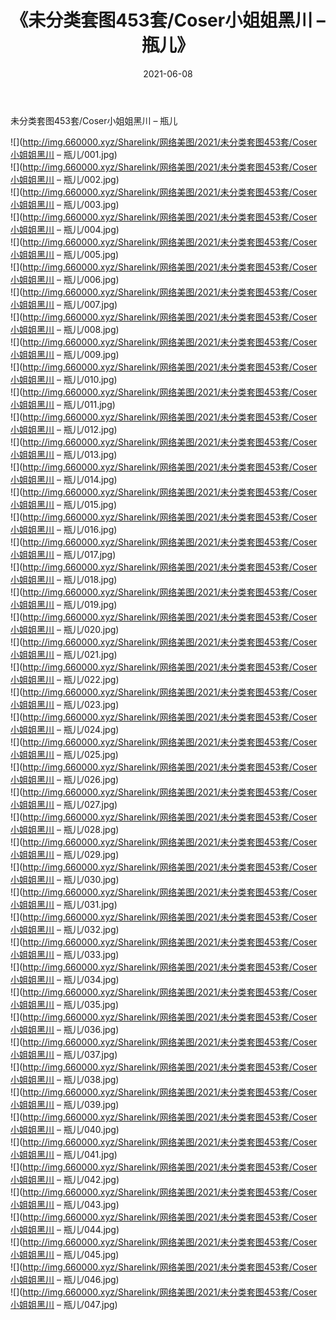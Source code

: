 ﻿---
layout: post
title:  《未分类套图453套/Coser小姐姐黑川 – 瓶儿》
date:   2021-06-08
img: http://img.660000.xyz/Sharelink/网络美图/2021/未分类套图453套/Coser小姐姐黑川 – 瓶儿/000.jpg
categories: [美女, 清纯, 唯美]
---

未分类套图453套/Coser小姐姐黑川 – 瓶儿

 ![](http://img.660000.xyz/Sharelink/网络美图/2021/未分类套图453套/Coser小姐姐黑川 – 瓶儿/001.jpg) <br>![](http://img.660000.xyz/Sharelink/网络美图/2021/未分类套图453套/Coser小姐姐黑川 – 瓶儿/002.jpg) <br>![](http://img.660000.xyz/Sharelink/网络美图/2021/未分类套图453套/Coser小姐姐黑川 – 瓶儿/003.jpg) <br>![](http://img.660000.xyz/Sharelink/网络美图/2021/未分类套图453套/Coser小姐姐黑川 – 瓶儿/004.jpg) <br>![](http://img.660000.xyz/Sharelink/网络美图/2021/未分类套图453套/Coser小姐姐黑川 – 瓶儿/005.jpg) <br>![](http://img.660000.xyz/Sharelink/网络美图/2021/未分类套图453套/Coser小姐姐黑川 – 瓶儿/006.jpg) <br>![](http://img.660000.xyz/Sharelink/网络美图/2021/未分类套图453套/Coser小姐姐黑川 – 瓶儿/007.jpg) <br>![](http://img.660000.xyz/Sharelink/网络美图/2021/未分类套图453套/Coser小姐姐黑川 – 瓶儿/008.jpg) <br>![](http://img.660000.xyz/Sharelink/网络美图/2021/未分类套图453套/Coser小姐姐黑川 – 瓶儿/009.jpg) <br>![](http://img.660000.xyz/Sharelink/网络美图/2021/未分类套图453套/Coser小姐姐黑川 – 瓶儿/010.jpg) <br>![](http://img.660000.xyz/Sharelink/网络美图/2021/未分类套图453套/Coser小姐姐黑川 – 瓶儿/011.jpg) <br>![](http://img.660000.xyz/Sharelink/网络美图/2021/未分类套图453套/Coser小姐姐黑川 – 瓶儿/012.jpg) <br>![](http://img.660000.xyz/Sharelink/网络美图/2021/未分类套图453套/Coser小姐姐黑川 – 瓶儿/013.jpg) <br>![](http://img.660000.xyz/Sharelink/网络美图/2021/未分类套图453套/Coser小姐姐黑川 – 瓶儿/014.jpg) <br>![](http://img.660000.xyz/Sharelink/网络美图/2021/未分类套图453套/Coser小姐姐黑川 – 瓶儿/015.jpg) <br>![](http://img.660000.xyz/Sharelink/网络美图/2021/未分类套图453套/Coser小姐姐黑川 – 瓶儿/016.jpg) <br>![](http://img.660000.xyz/Sharelink/网络美图/2021/未分类套图453套/Coser小姐姐黑川 – 瓶儿/017.jpg) <br>![](http://img.660000.xyz/Sharelink/网络美图/2021/未分类套图453套/Coser小姐姐黑川 – 瓶儿/018.jpg) <br>![](http://img.660000.xyz/Sharelink/网络美图/2021/未分类套图453套/Coser小姐姐黑川 – 瓶儿/019.jpg) <br>![](http://img.660000.xyz/Sharelink/网络美图/2021/未分类套图453套/Coser小姐姐黑川 – 瓶儿/020.jpg) <br>![](http://img.660000.xyz/Sharelink/网络美图/2021/未分类套图453套/Coser小姐姐黑川 – 瓶儿/021.jpg) <br>![](http://img.660000.xyz/Sharelink/网络美图/2021/未分类套图453套/Coser小姐姐黑川 – 瓶儿/022.jpg) <br>![](http://img.660000.xyz/Sharelink/网络美图/2021/未分类套图453套/Coser小姐姐黑川 – 瓶儿/023.jpg) <br>![](http://img.660000.xyz/Sharelink/网络美图/2021/未分类套图453套/Coser小姐姐黑川 – 瓶儿/024.jpg) <br>![](http://img.660000.xyz/Sharelink/网络美图/2021/未分类套图453套/Coser小姐姐黑川 – 瓶儿/025.jpg) <br>![](http://img.660000.xyz/Sharelink/网络美图/2021/未分类套图453套/Coser小姐姐黑川 – 瓶儿/026.jpg) <br>![](http://img.660000.xyz/Sharelink/网络美图/2021/未分类套图453套/Coser小姐姐黑川 – 瓶儿/027.jpg) <br>![](http://img.660000.xyz/Sharelink/网络美图/2021/未分类套图453套/Coser小姐姐黑川 – 瓶儿/028.jpg) <br>![](http://img.660000.xyz/Sharelink/网络美图/2021/未分类套图453套/Coser小姐姐黑川 – 瓶儿/029.jpg) <br>![](http://img.660000.xyz/Sharelink/网络美图/2021/未分类套图453套/Coser小姐姐黑川 – 瓶儿/030.jpg) <br>![](http://img.660000.xyz/Sharelink/网络美图/2021/未分类套图453套/Coser小姐姐黑川 – 瓶儿/031.jpg) <br>![](http://img.660000.xyz/Sharelink/网络美图/2021/未分类套图453套/Coser小姐姐黑川 – 瓶儿/032.jpg) <br>![](http://img.660000.xyz/Sharelink/网络美图/2021/未分类套图453套/Coser小姐姐黑川 – 瓶儿/033.jpg) <br>![](http://img.660000.xyz/Sharelink/网络美图/2021/未分类套图453套/Coser小姐姐黑川 – 瓶儿/034.jpg) <br>![](http://img.660000.xyz/Sharelink/网络美图/2021/未分类套图453套/Coser小姐姐黑川 – 瓶儿/035.jpg) <br>![](http://img.660000.xyz/Sharelink/网络美图/2021/未分类套图453套/Coser小姐姐黑川 – 瓶儿/036.jpg) <br>![](http://img.660000.xyz/Sharelink/网络美图/2021/未分类套图453套/Coser小姐姐黑川 – 瓶儿/037.jpg) <br>![](http://img.660000.xyz/Sharelink/网络美图/2021/未分类套图453套/Coser小姐姐黑川 – 瓶儿/038.jpg) <br>![](http://img.660000.xyz/Sharelink/网络美图/2021/未分类套图453套/Coser小姐姐黑川 – 瓶儿/039.jpg) <br>![](http://img.660000.xyz/Sharelink/网络美图/2021/未分类套图453套/Coser小姐姐黑川 – 瓶儿/040.jpg) <br>![](http://img.660000.xyz/Sharelink/网络美图/2021/未分类套图453套/Coser小姐姐黑川 – 瓶儿/041.jpg) <br>![](http://img.660000.xyz/Sharelink/网络美图/2021/未分类套图453套/Coser小姐姐黑川 – 瓶儿/042.jpg) <br>![](http://img.660000.xyz/Sharelink/网络美图/2021/未分类套图453套/Coser小姐姐黑川 – 瓶儿/043.jpg) <br>![](http://img.660000.xyz/Sharelink/网络美图/2021/未分类套图453套/Coser小姐姐黑川 – 瓶儿/044.jpg) <br>![](http://img.660000.xyz/Sharelink/网络美图/2021/未分类套图453套/Coser小姐姐黑川 – 瓶儿/045.jpg) <br>![](http://img.660000.xyz/Sharelink/网络美图/2021/未分类套图453套/Coser小姐姐黑川 – 瓶儿/046.jpg) <br>![](http://img.660000.xyz/Sharelink/网络美图/2021/未分类套图453套/Coser小姐姐黑川 – 瓶儿/047.jpg) <br>